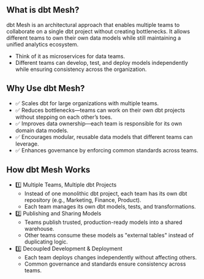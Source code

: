 ## What is dbt Mesh?
dbt Mesh is an architectural approach that enables multiple teams to collaborate on a single dbt project without creating bottlenecks. It allows different teams to own their own data models while still maintaining a unified analytics ecosystem.

+ Think of it as microservices for data teams.
+ Different teams can develop, test, and deploy models independently while ensuring consistency across the organization.

## Why Use dbt Mesh?
+ ✅ Scales dbt for large organizations with multiple teams.
+ ✅ Reduces bottlenecks—teams can work on their own dbt projects without stepping on each other’s toes.
+ ✅ Improves data ownership—each team is responsible for its own domain data models.
+ ✅ Encourages modular, reusable data models that different teams can leverage.
+ ✅ Enhances governance by enforcing common standards across teams.

## How dbt Mesh Works
+ 1️⃣ Multiple Teams, Multiple dbt Projects
  + Instead of one monolithic dbt project, each team has its own dbt repository (e.g., Marketing, Finance, Product).
  + Each team manages its own dbt models, tests, and transformations.
+ 2️⃣ Publishing and Sharing Models
  + Teams publish trusted, production-ready models into a shared warehouse.
  + Other teams consume these models as "external tables" instead of duplicating logic.
+ 3️⃣ Decoupled Development & Deployment
  + Each team deploys changes independently without affecting others.
  + Common governance and standards ensure consistency across teams.
